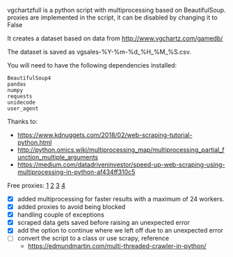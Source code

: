 
vgchartzfull is a python script with multiprocessing based on BeautifulSoup.
proxies are implemented in the script, it can be disabled by changing it to False

It creates a dataset based on data from 
http://www.vgchartz.com/gamedb/

The dataset is saved as vgsales-%Y-%m-%d_%H_%M_%S.csv.

You will need to have the following dependencies installed:
```
BeautifulSoup4 
pandas
numpy
requests
unidecode
user_agent
```

Thanks to:
- https://www.kdnuggets.com/2018/02/web-scraping-tutorial-python.html
- http://python.omics.wiki/multiprocessing_map/multiprocessing_partial_function_multiple_arguments
- https://medium.com/datadriveninvestor/speed-up-web-scraping-using-multiprocessing-in-python-af434ff310c5


Free proxies:
[1](https://proxyscrape.com/free-proxy-list)
[2](http://multiproxy.org/txt_all/proxy.txt)
[3](https://proxy.rudnkh.me/txt)
[4](https://www.us-proxy.org/)

- [x] added multiprocessing for faster results with a maximum of 24 workers.
- [x] added proxies to avoid being blocked 
- [x] handling couple of exceptions
- [x] scraped data gets saved before raising an unexpected error
- [x] add the option to continue where we left off due to an unexpected error
- [ ] convert the script to a class or use scrapy, reference
    - https://edmundmartin.com/multi-threaded-crawler-in-python/
